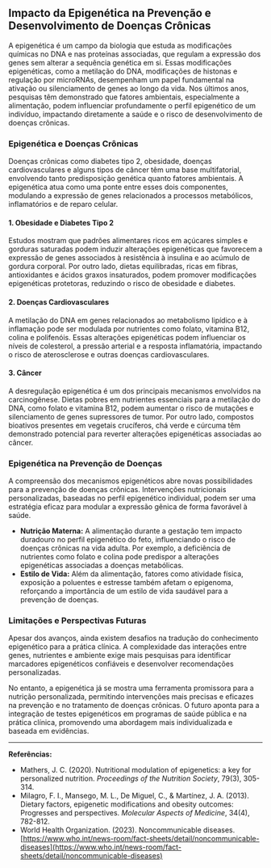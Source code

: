 
## Impacto da Epigenética na Prevenção e Desenvolvimento de Doenças Crônicas

A epigenética é um campo da biologia que estuda as modificações químicas no DNA e nas proteínas associadas, que regulam a expressão dos genes sem alterar a sequência genética em si. Essas modificações epigenéticas, como a metilação do DNA, modificações de histonas e regulação por microRNAs, desempenham um papel fundamental na ativação ou silenciamento de genes ao longo da vida. Nos últimos anos, pesquisas têm demonstrado que fatores ambientais, especialmente a alimentação, podem influenciar profundamente o perfil epigenético de um indivíduo, impactando diretamente a saúde e o risco de desenvolvimento de doenças crônicas.

### Epigenética e Doenças Crônicas

Doenças crônicas como diabetes tipo 2, obesidade, doenças cardiovasculares e alguns tipos de câncer têm uma base multifatorial, envolvendo tanto predisposição genética quanto fatores ambientais. A epigenética atua como uma ponte entre esses dois componentes, modulando a expressão de genes relacionados a processos metabólicos, inflamatórios e de reparo celular.

#### 1. **Obesidade e Diabetes Tipo 2**

Estudos mostram que padrões alimentares ricos em açúcares simples e gorduras saturadas podem induzir alterações epigenéticas que favorecem a expressão de genes associados à resistência à insulina e ao acúmulo de gordura corporal. Por outro lado, dietas equilibradas, ricas em fibras, antioxidantes e ácidos graxos insaturados, podem promover modificações epigenéticas protetoras, reduzindo o risco de obesidade e diabetes.

#### 2. **Doenças Cardiovasculares**

A metilação do DNA em genes relacionados ao metabolismo lipídico e à inflamação pode ser modulada por nutrientes como folato, vitamina B12, colina e polifenóis. Essas alterações epigenéticas podem influenciar os níveis de colesterol, a pressão arterial e a resposta inflamatória, impactando o risco de aterosclerose e outras doenças cardiovasculares.

#### 3. **Câncer**

A desregulação epigenética é um dos principais mecanismos envolvidos na carcinogênese. Dietas pobres em nutrientes essenciais para a metilação do DNA, como folato e vitamina B12, podem aumentar o risco de mutações e silenciamento de genes supressores de tumor. Por outro lado, compostos bioativos presentes em vegetais crucíferos, chá verde e cúrcuma têm demonstrado potencial para reverter alterações epigenéticas associadas ao câncer.

### Epigenética na Prevenção de Doenças

A compreensão dos mecanismos epigenéticos abre novas possibilidades para a prevenção de doenças crônicas. Intervenções nutricionais personalizadas, baseadas no perfil epigenético individual, podem ser uma estratégia eficaz para modular a expressão gênica de forma favorável à saúde.

- **Nutrição Materna:** A alimentação durante a gestação tem impacto duradouro no perfil epigenético do feto, influenciando o risco de doenças crônicas na vida adulta. Por exemplo, a deficiência de nutrientes como folato e colina pode predispor a alterações epigenéticas associadas a doenças metabólicas.
- **Estilo de Vida:** Além da alimentação, fatores como atividade física, exposição a poluentes e estresse também afetam o epigenoma, reforçando a importância de um estilo de vida saudável para a prevenção de doenças.

### Limitações e Perspectivas Futuras

Apesar dos avanços, ainda existem desafios na tradução do conhecimento epigenético para a prática clínica. A complexidade das interações entre genes, nutrientes e ambiente exige mais pesquisas para identificar marcadores epigenéticos confiáveis e desenvolver recomendações personalizadas.

No entanto, a epigenética já se mostra uma ferramenta promissora para a nutrição personalizada, permitindo intervenções mais precisas e eficazes na prevenção e no tratamento de doenças crônicas. O futuro aponta para a integração de testes epigenéticos em programas de saúde pública e na prática clínica, promovendo uma abordagem mais individualizada e baseada em evidências.

---

**Referências:**

- Mathers, J. C. (2020). Nutritional modulation of epigenetics: a key for personalized nutrition. *Proceedings of the Nutrition Society*, 79(3), 305-314.
- Milagro, F. I., Mansego, M. L., De Miguel, C., & Martínez, J. A. (2013). Dietary factors, epigenetic modifications and obesity outcomes: Progresses and perspectives. *Molecular Aspects of Medicine*, 34(4), 782-812.
- World Health Organization. (2023). Noncommunicable diseases. [https://www.who.int/news-room/fact-sheets/detail/noncommunicable-diseases](https://www.who.int/news-room/fact-sheets/detail/noncommunicable-diseases)
```
